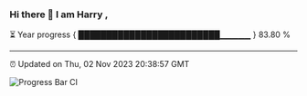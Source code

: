 ### Hi there 👋 I am Harry , 

⏳ Year progress { █████████████████████████▁▁▁▁▁ } 83.80 %

---

⏰ Updated on Thu, 02 Nov 2023 20:38:57 GMT

![Progress Bar CI](https://github.com/duykhang68/duykhang68/workflows/Progress%20Bar%20CI/badge.svg)
